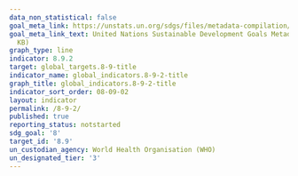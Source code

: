 ```yaml
---
data_non_statistical: false
goal_meta_link: https://unstats.un.org/sdgs/files/metadata-compilation/Metadata-Goal-8.pdf
goal_meta_link_text: United Nations Sustainable Development Goals Metadata (PDF 526
  KB)
graph_type: line
indicator: 8.9.2
target: global_targets.8-9-title
indicator_name: global_indicators.8-9-2-title
graph_title: global_indicators.8-9-2-title
indicator_sort_order: 08-09-02
layout: indicator
permalink: /8-9-2/
published: true
reporting_status: notstarted
sdg_goal: '8'
target_id: '8.9'
un_custodian_agency: World Health Organisation (WHO)
un_designated_tier: '3'
---
```

